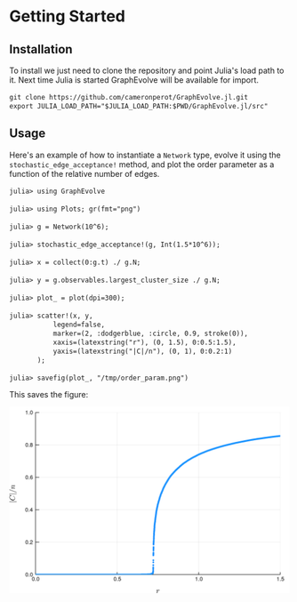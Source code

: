 # Getting Started

## Installation
To install we just need to clone the repository and point Julia's load path to it.
Next time Julia is started GraphEvolve will be available for import.

```
git clone https://github.com/cameronperot/GraphEvolve.jl.git
export JULIA_LOAD_PATH="$JULIA_LOAD_PATH:$PWD/GraphEvolve.jl/src"
```

## Usage
Here's an example of how to instantiate a `Network` type, evolve it using the `stochastic_edge_acceptance!` method, and plot the order parameter as a function of the relative number of edges.

```
julia> using GraphEvolve

julia> using Plots; gr(fmt="png")

julia> g = Network(10^6);

julia> stochastic_edge_acceptance!(g, Int(1.5*10^6));

julia> x = collect(0:g.t) ./ g.N;

julia> y = g.observables.largest_cluster_size ./ g.N;

julia> plot_ = plot(dpi=300);

julia> scatter!(x, y,
           legend=false,
           marker=(2, :dodgerblue, :circle, 0.9, stroke(0)),
           xaxis=(latexstring("r"), (0, 1.5), 0:0.5:1.5),
           yaxis=(latexstring("|C|/n"), (0, 1), 0:0.2:1)
       );

julia> savefig(plot_, "/tmp/order_param.png")
```

This saves the figure:

![Order Parameter](images/order_param.png)
